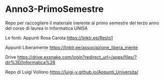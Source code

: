# Anno3-PrimoSemestre
Repo per raccogliere il materiale inerente al primo semestre del terzo anno del corso di laurea in Informatica UNISA

Le fonti:
Appunti Rosa Carota
https://linktr.ee/Resto1

Appunti Liberamente
https://linktr.ee/associazione_libera_mente

Drive
https://drive.exsnake.com/login?redirect_url=/apps/files/?dir%3D/Informatica%26

Repo di Luigi Vollono
https://luigi-v.github.io/Appunti_Universita/
